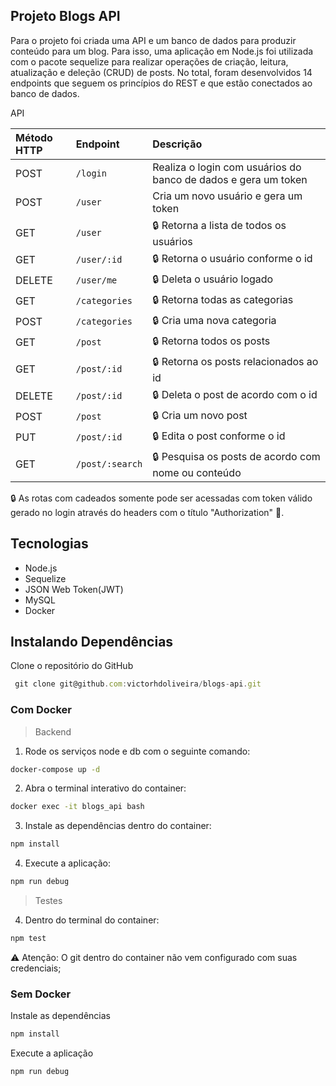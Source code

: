 ## Projeto Blogs API
Para o projeto foi criada uma API e um banco de dados para produzir conteúdo para um blog. Para isso, uma aplicação em Node.js foi utilizada com o pacote sequelize para realizar operações de criação, leitura, atualização e deleção (CRUD) de posts. No total, foram desenvolvidos 14 endpoints que seguem os princípios do REST e que estão conectados ao banco de dados.

API

| Método HTTP | Endpoint        | Descrição               | 
| :---------- | :---------      | :---------------------- |
| POST        | `/login`        | Realiza o login com usuários do banco de dados e gera um token       
| POST        | `/user`         | Cria um novo usuário e gera um token
| GET         | `/user`         | :lock: Retorna a lista de todos os usuários
| GET         | `/user/:id`     | :lock: Retorna o usuário conforme o id
| DELETE      | `/user/me`      | :lock: Deleta o usuário logado 
| GET         | `/categories`   | :lock: Retorna todas as categorias
| POST        | `/categories`   | :lock: Cria uma nova categoria
| GET         | `/post`         | :lock: Retorna todos os posts
| GET         | `/post/:id`     | :lock: Retorna os posts relacionados ao id
| DELETE      | `/post/:id`     | :lock: Deleta o post de acordo com o id
| POST        | `/post`         | :lock: Cria um novo post
| PUT         | `/post/:id`     | :lock: Edita o post conforme o id
| GET         | `/post/:search` | :lock: Pesquisa os posts de acordo com nome ou conteúdo

:lock: As rotas com cadeados somente pode ser acessadas com token válido gerado no login através do headers com o título "Authorization" :key:.

## Tecnologias
* Node.js
* Sequelize
* JSON Web Token(JWT)
* MySQL
* Docker

## Instalando Dependências
Clone o repositório do GitHub

```javascript
 git clone git@github.com:victorhdoliveira/blogs-api.git
```

### Com Docker
> Backend

1. Rode os serviços node e db com o seguinte comando: 
```bash
docker-compose up -d
``` 

2. Abra o terminal interativo do container: 
```bash
docker exec -it blogs_api bash
``` 

3. Instale as dependências dentro do container: 
```bash
npm install
``` 
4. Execute a aplicação: 
```bash
npm run debug
``` 
> Testes

4. Dentro do terminal do container:
```bash
npm test
``` 

:warning: Atenção: O git dentro do container não vem configurado com suas credenciais;

### Sem Docker

Instale as dependências
```bash
npm install
``` 
Execute a aplicação
```bash
npm run debug
``` 
